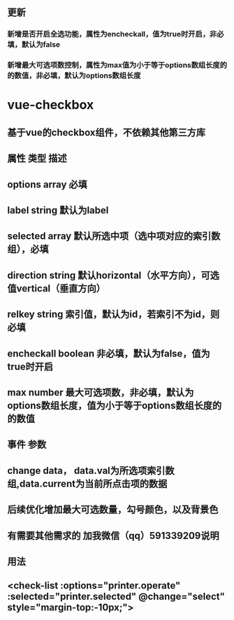 ## 更新
### 新增是否开启全选功能，属性为encheckall，值为true时开启，非必填，默认为false
### 新增最大可选项数控制，属性为max值为小于等于options数组长度的的数值，非必填，默认为options数组长度


# vue-checkbox
## 基于vue的checkbox组件，不依赖其他第三方库


## 属性          类型          描述
## options       array        必填
## label         string       默认为label
## selected      array        默认所选中项（选中项对应的索引数组），必填
## direction     string       默认horizontal（水平方向），可选值vertical（垂直方向）
## relkey        string       索引值，默认为id，若索引不为id，则必填
## encheckall    boolean      非必填，默认为false，值为true时开启
## max           number       最大可选项数，非必填，默认为options数组长度，值为小于等于options数组长度的的数值


## 事件       参数
## change     data， data.val为所选项索引数组,data.current为当前所点击项的数据


## 后续优化增加最大可选数量，勾号颜色，以及背景色

## 有需要其他需求的 加我微信（qq）591339209说明

## 用法
## <check-list :options="printer.operate" :selected="printer.selected" @change="select" style="margin-top:-10px;"></check-list>
